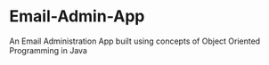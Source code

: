 # Email-Admin-App
An Email Administration App built using concepts of Object Oriented Programming in Java
